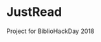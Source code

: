 # JustRead
Project for BiblioHackDay 2018

[Presentazione]: https://docs.google.com/presentation/d/1yMd2t3BsYK6Bv1NaZHid4NKMVOfjOxo2NnJ1Ypqw4Qg/edit?usp=sharing
